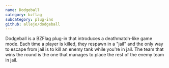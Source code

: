 ```yaml
---
name: Dodgeball
category: bzflag
subcategory: plug-ins
github: allejo/dodgeball
---
```


Dodgeball is a BZFlag plug-in that introduces a deathmatch-like game mode. Each time a player is killed, they respawn in a "jail" and the only way to escape from jail is to kill an enemy tank while you're in jail. The team that wins the round is the one that manages to place the rest of the enemy team in jail.
